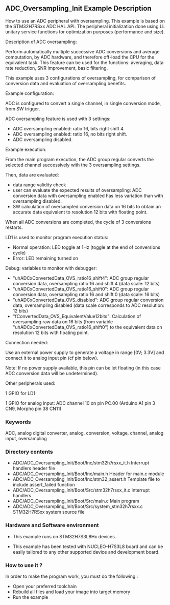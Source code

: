 ## <b>ADC_Oversampling_Init Example Description</b>

How to use an ADC peripheral with oversampling.
This example is based on the STM32H7RSxx ADC HAL API.
The peripheral initialization done using LL unitary service functions for
optimization purposes (performance and size).

Description of ADC oversampling:

Perform automatically multiple successive ADC conversions and average
computation, by ADC hardware, and therefore off-load the CPU for the
equivalent task.
This feature can be used for the functions: averaging, data rate reduction,
SNR improvement, basic filtering.

This example uses 3 configurations of oversampling, for comparison
of conversion data and evaluation of oversampling benefits.


Example configuration:

ADC is configured to convert a single channel, in single conversion mode,
from SW trigger.

ADC oversampling feature is used with 3 settings:

- ADC oversampling enabled: ratio 16, bits right shift 4.
- ADC oversampling enabled: ratio 16, no bits right shift.
- ADC oversampling disabled.

Example execution:

From the main program execution, the ADC group regular converts the
selected channel successively with the 3 oversampling settings.

Then, data are evaluated:

- data range validity check
- user can evaluate the expected results of oversampling:
  ADC conversion data with oversampling enabled has less variation
  than with oversampling disabled.
- SW calculation of oversampled conversion data on 16 bits to obtain an accurate
  data equivalent to resolution 12 bits with floating point.

When all ADC conversions are completed, the cycle of 3 conversions restarts.

LD1 is used to monitor program execution status:

- Normal operation: LED toggle at 1Hz (toggle at the end of conversions cycle)
- Error: LED remaining turned on

Debug: variables to monitor with debugger:

- "uhADCxConvertedData_OVS_ratio16_shift4": ADC group regular conversion data, oversampling ratio 16 and shift 4 (data scale: 12 bits)
- "uhADCxConvertedData_OVS_ratio16_shift0": ADC group regular conversion data, oversampling ratio 16 and shift 0 (data scale: 16 bits)
- "uhADCxConvertedData_OVS_disabled":       ADC group regular conversion data, oversampling disabled (data scale corresponds to ADC resolution: 12 bits)
- "fConvertedData_OVS_EquivalentValue12bits": Calculation of oversampling raw data on 16 bits (from variable "uhADCxConvertedData_OVS_ratio16_shift0") to the equivalent data on resolution 12 bits with floating point.

Connection needed:

Use an external power supply to generate a voltage in range [0V; 3.3V]
and connect it to analog input pin (cf pin below).

Note: If no power supply available, this pin can be let floating (in this case
      ADC conversion data will be undetermined).

Other peripherals used:

  1 GPIO for LD1

  1 GPIO for analog input: ADC channel 10 on pin PC.00 (Arduino A1 pin 3 CN9, Morpho pin 38 CN11)

### <b>Keywords</b>

ADC, analog digital converter, analog, conversion, voltage, channel, analog input, oversampling

### <b>Directory contents</b>

  - ADC/ADC_Oversampling_Init/Boot/Inc/stm32h7rsxx_it.h        Interrupt handlers header file
  - ADC/ADC_Oversampling_Init/Boot/Inc/main.h                  Header for main.c module
  - ADC/ADC_Oversampling_Init/Boot/Inc/stm32_assert.h          Template file to include assert_failed function
  - ADC/ADC_Oversampling_Init/Boot/Src/stm32h7rsxx_it.c        Interrupt handlers
  - ADC/ADC_Oversampling_Init/Boot/Src/main.c                  Main program
  - ADC/ADC_Oversampling_Init/Boot/Src/system_stm32h7rsxx.c    STM32H7RSxx system source file


### <b>Hardware and Software environment</b>

  - This example runs on STM32H7S3L8Hx devices.

  - This example has been tested with NUCLEO-H7S3L8 board and can be
    easily tailored to any other supported device and development board.

### <b>How to use it ?</b>

In order to make the program work, you must do the following :

 - Open your preferred toolchain
 - Rebuild all files and load your image into target memory
 - Run the example

